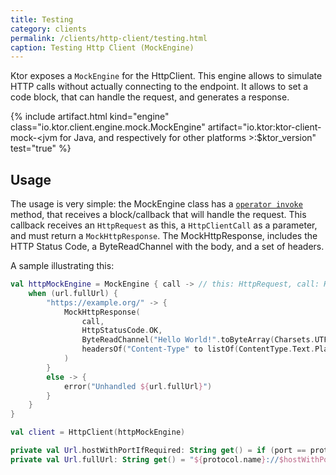 ```yaml
---
title: Testing
category: clients
permalink: /clients/http-client/testing.html
caption: Testing Http Client (MockEngine) 
---
```


Ktor exposes a `MockEngine` for the HttpClient. This engine allows to simulate HTTP calls without
actually connecting to the endpoint. It allows to set a code block, that can handle the request,
and generates a response.

{% include artifact.html kind="engine" class="io.ktor.client.engine.mock.MockEngine" artifact="io.ktor:ktor-client-mock-<jvm for Java, and respectively for other platforms >:$ktor_version" test="true" %}

## Usage

The usage is very simple: the MockEngine class has a [`operator invoke`](https://kotlinlang.org/docs/reference/operator-overloading.html#invoke) method,
that receives a block/callback that will handle the request. This callback receives an `HttpRequest` as this, a `HttpClientCall` as a parameter,
and must return a `MockHttpResponse`. The MockHttpResponse, includes the HTTP Status Code, a ByteReadChannel with the body, and a set of headers.

A sample illustrating this:

```kotlin
val httpMockEngine = MockEngine { call -> // this: HttpRequest, call: HttpClientCall
    when (url.fullUrl) {
        "https://example.org/" -> {
            MockHttpResponse(
                call,
                HttpStatusCode.OK,
                ByteReadChannel("Hello World!".toByteArray(Charsets.UTF_8)),
                headersOf("Content-Type" to listOf(ContentType.Text.Plain.toString()))
            )
        }
        else -> {
            error("Unhandled ${url.fullUrl}")
        }
    }
}

val client = HttpClient(httpMockEngine)

private val Url.hostWithPortIfRequired: String get() = if (port == protocol.defaultPort) host else hostWithPort
private val Url.fullUrl: String get() = "${protocol.name}://$hostWithPortIfRequired$fullPath"
```
